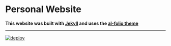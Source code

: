 # Personal Website

**This website was built with [Jekyll](https://jekyllrb.com/) and uses the [al-folio theme](https://github.com/alshedivat/al-folio)**

---

[![deploy](https://github.com/alshedivat/al-folio/actions/workflows/deploy.yml/badge.svg)](https://github.com/alshedivat/al-folio/actions/workflows/deploy.yml)